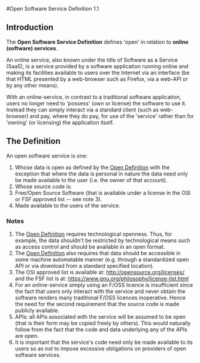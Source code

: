 #Open Software Service Definition 1.1

## Introduction

The **Open Software Service Definition** defines 'open' in relation to **online (software) services**.

An online service, also known under the title of Software as a Service (SaaS), is a service provided by a software application running online and making its facilities available to users over the Internet via an interface (be that HTML presented by a web-browser such as Firefox, via a web-API or by any other means).

With an online-service, in contrast to a traditional software application, users no longer need to 'possess' (own or license) the software to use it. Instead they can simply interact via a standard client (such as web-browser) and pay, where they do pay, for use of the 'service' rather than for 'owning' (or licensing) the application itself.

## The Definition

An open software service is one:

1. Whose data is open as defined by the [Open Definition](../1.0/) with the exception that where the data is personal in nature the data need only be made available to the user (i.e. the owner of that account).
2. Whose source code is:
1. Free/Open Source Software (that is available under a license in the OSI or FSF approved list -- see note 3).
2. Made available to the users of the service.

### Notes

1. The [Open Definition](../1.0/) requires technological openness. Thus, for example, the data shouldn't be restricted by technological means such as access control and should be available in an open format.
2. The [Open Definition](../1.0/) also requires that data should be accessible in some machine automatable manner (e.g. through a standardized open API or via download from a standard specified location).
3. The OSI approved list is available at:  http://opensource.org/licenses/ and the FSF list is at: https://www.gnu.org/philosophy/license-list.html
4. For an online-service simply using an F/OSS licence is insufficient since the fact that users only interact with the service and never obtain the software renders many traditional F/OSS licences inoperative. Hence the need for the second requirement that the source code is made publicly available.
5. APIs: all APIs associated with the service will be assumed to be open (that is their form may be copied freely by others). This would naturally follow from the fact that the code and data underlying any of the APIs are open.
6. It is important that the service's code need only be made available to its users so as not to impose excessive obligations on providers of open software services.
